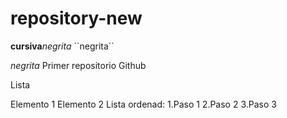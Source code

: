 # repository-new
**cursiva**_negrita_
``negrita´´

_*negrita*_
Primer repositorio Github

Lista

Elemento 1
Elemento 2
Lista ordenad:
1.Paso 1
2.Paso 2
3.Paso 3
